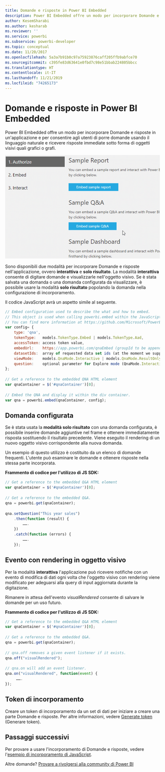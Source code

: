 ```yaml
---
title: Domande e risposte in Power BI Embedded
description: Power BI Embedded offre un modo per incorporare Domande e risposte in un'applicazione e per consentire agli utenti di porre domande usando il linguaggio naturale.
author: KesemSharabi
ms.author: kesharab
ms.reviewer: ''
ms.service: powerbi
ms.subservice: powerbi-developer
ms.topic: conceptual
ms.date: 11/20/2017
ms.openlocfilehash: 5a3a7b91b0c97a75923876caff205ffb9abfce70
ms.sourcegitcommit: c395fe83d63641e0fbd7c98e51bbab224805bbcc
ms.translationtype: HT
ms.contentlocale: it-IT
ms.lasthandoff: 11/21/2019
ms.locfileid: "74265173"
---
```

# <a name="qa-in-power-bi-embedded"></a>Domande e risposte in Power BI Embedded

Power BI Embedded offre un modo per incorporare Domande e risposte in un'applicazione e per consentire agli utenti di porre domande usando il linguaggio naturale e ricevere risposte immediate sotto forma di oggetti visivi quali grafici o grafi.

![Domanda interattiva di Domande e risposte in un frame incorporato](media/qanda/embedded-qanda.gif)

Sono disponibili due modalità per incorporare Domande e risposte nell'applicazione, ovvero **interattiva** e **solo risultato**. La modalità **interattiva** consente di digitare domande e visualizzarle nell'oggetto visivo. Se è stata salvata una domanda o una domanda configurata da visualizzare, è possibile usare la modalità **solo risultato** popolando la domanda nella configurazione di incorporamento.

Il codice JavaScript avrà un aspetto simile al seguente.

```javascript
// Embed configuration used to describe the what and how to embed.
// This object is used when calling powerbi.embed within the JavaScript API.
// You can find more information at https://github.com/Microsoft/PowerBI-JavaScript/wiki/Embed-Configuration-Details.
var config= {
    type: 'qna',
    tokenType:   models.TokenType.Embed | models.TokenType.Aad,
    accessToken: access token value,
    embedUrl:    https://app.powerbi.com/qnaEmbed (groupId to be appended as query parameter if required),
    datasetIds:  array of requested data set ids (at the moment we support only one dataset),
    viewMode:    models.QnaMode.Interactive | models.QnaMode.ResultOnly,
    question:    optional parameter for Explore mode (QnaMode.Interactive) and mandatory for Render Result mode (QnaMode.ResultOnly)
};

// Get a reference to the embedded QNA HTML element
var qnaContainer = $('#qnaContainer')[0];

// Embed the QNA and display it within the div container.
var qna = powerbi.embed(qnaContainer, config);
```

## <a name="set-question"></a>Domanda configurata

Se è stata usata la **modalità solo risultato** con una domanda configurata, è possibile inserire domande aggiuntive nel frame e ottenere immediatamente risposta sostituendo il risultato precedente. Viene eseguito il rendering di un nuovo oggetto visivo corrispondente alla nuova domanda.

Un esempio di questo utilizzo è costituito da un elenco di domande frequenti. L'utente può esaminare le domande e ottenere risposte nella stessa parte incorporata.

**Frammento di codice per l'utilizzo di JS SDK:**  

```javascript
// Get a reference to the embedded Q&A HTML element
var qnaContainer = $('#qnaContainer')[0];

// Get a reference to the embedded Q&A.
qna = powerbi.get(qnaContainer);

qna.setQuestion("This year sales")
    .then(function (result) {
        …….
    })
    .catch(function (errors) {
        …….
    });
```

## <a name="visual-rendered-event"></a>Evento con rendering in oggetto visivo

Per la modalità **interattiva** l'applicazione può ricevere notifiche con un evento di modifica di dati ogni volta che l'oggetto visivo con rendering viene modificato per adeguarsi alla query di input aggiornata durante la digitazione.

Rimanere in attesa dell'evento *visualRendered* consente di salvare le domande per un uso futuro. 

**Frammento di codice per l'utilizzo di JS SDK:**  

```javascript
// Get a reference to the embedded Q&A HTML element
var qnaContainer = $('#qnaContainer')[0];

// Get a reference to the embedded Q&A.
qna = powerbi.get(qnaContainer);

// qna.off removes a given event listener if it exists.
qna.off("visualRendered");

// qna.on will add an event listener.
qna.on("visualRendered", function(event) {
     …….
});
```

## <a name="embed-token"></a>Token di incorporamento

Creare un token di incorporamento da un set di dati per iniziare a creare una parte Domande e risposte. Per altre informazioni, vedere [Generate token](https://docs.microsoft.com/rest/api/power-bi/embedtoken) (Generare token).

## <a name="next-steps"></a>Passaggi successivi

Per provare a usare l'incorporamento di Domande e risposte, vedere l'[esempio di incorporamento di JavaScript](https://microsoft.github.io/PowerBI-JavaScript/demo/).

Altre domande? [Provare a rivolgersi alla community di Power BI](https://community.powerbi.com/)
